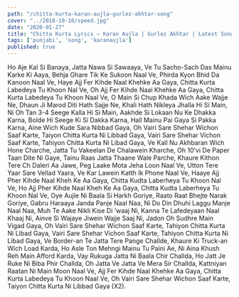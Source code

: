 ```yaml
---
path: "/chitta-kurta-karan-aujla-gurlez-akhtar-song"
cover: "../2018-10-16/speed.jpg"
date: "2020-01-27"
title: "Chitta Kurta Lyrics – Karan Aujla | Gurlez Akhtar | Latest Song"
tags: ['punjabi', 'song', 'karanaujla']
published: true
---
```

Ho Aje Kal Si Banaya, Jatta Nawa Si Sawaaya, Ve Tu Sacho-Sach Das Mainu Karke Ki Aaya, Behja Ghare Tik Ke Sukoon Naal Ve, Phirda Kyon Bhid Da Kanoon Naal Ve, Haye Ajj Fer Kihde Naal Khehke Aa Gaya, Chitta Kurta Labedeya Tu Khoon Nal Ve, Oh Ajj Fer Kihde Naal Khehke Aa Gaya, Chitta Kurta Labedeya Tu Khoon Naal Ve, O Main Si Chup Khada Wich Aake Wajje Ne, Dhaun Ji Marod Diti Hath Sajje Ne, Khali Hath Nikleya Jhalla Hi Si Main, Ni Oh Tan 3-4 Seege Kalla Hi Si Main, Aakhde Si Lokaan Nu Ke Dhakka Karna, Bolde Hi Seege Ki Si Dakka Karna, Hall Mainu Pai Gaya Si Pakka Karna, Aine Wich Kude Sara Nibbad Gaya, Oh Vairi Sare Shehar Wichon Saaf Karte, Taiyon Chitta Kurta Ni Libbad Gaya, Vairi Sare Shehar Vichon Saaf Karte, Tahiyon Chitta Kurta Ni Libad Gaya, Ve Kall Nu Akhbaran Wich Hone Charche, Jatta Tu Vakeelan De Chalawein Kharche, Oh 10’vi De Paper Taan Dite Ni Gaye, Tainu Raas Jatta Thaane Wale Parche, Khaure Kithon Tere Ch Daleri Aa Jawe, Peg Laake Mota Jeha Loon Naal Ve, Utton Tere Yaar Sare Vellad Yaara, Ve Kar Lawein Katth Ik Phone Naal Ve, Haaye Ajj Pher Kihde Naal Kheh Ke Aa Gaya, Chitta Kudta Laberheya Tu Khoon Nal Ve, Ho Ajj Pher Kihde Naal Kheh Ke Aa Gaya, Chitta Kudta Laberheya Tu Khoon Nal Ve, Oye Aujle Ni Baala Si Harkh Goriye, Raato Raat Bhejte Narak Goriye, Gabru Haraaya Janda Panje Naal Naa, Ni Do Din Dhuhi Laggu Manje Naal Naa, Muh Te Aake Nikli Kise Di ‘waaj Ni, Kanna Te Lafedeyaan Naal Khaaj Ni, Ainve Si Wajaye Jiwein Wajje Saaj Ni, Jadon Oh Sudhre Main Vigad Gaya, Oh Vairi Sare Shehar Wichon Saaf Karte, Tahiyon Chitta Kurta Ni Libad Gaya, Vairi Sare Shehar Vichon Saaf Karte, Tahiyon Chitta Kurta Ni Libad Gaya, Ve Border-an Te Jatta Tere Pange Challde, Khaure Ki Truck-an Wich Load Karda, Ho Asle Ton Mehngi Mainu Tu Paini Ae, Ni Aina Khush Reh Main Afford Karda, Vay Rukuga Jatta Ni Baala Chir Challda, Ho Jatt Je Ruke Ni Biba Phir Challda, Oh Jatta Ve Jatta Ve Mera Sir Challda, Kattniyan Raatan Ni Main Moon Naal Ve, Ajj Fer Kihde Naal Khehke Aa Gaya, Chitta Kurta Labedeya Tu Khoon Naal Ve, Oh Vairi Sare Shehar Wichon Saaf Karte, Taiyon Chitta Kurta Ni Libbad Gaya (X2).
